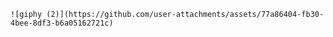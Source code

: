 
<!---
extendAnas/extendAnas is a ✨ special ✨ repository because its `README.md` (this file) appears on your GitHub profile.
You can click the Preview link to take a look at your changes.
--->
    ![giphy (2)](https://github.com/user-attachments/assets/77a86404-fb30-4bee-8df3-b6a05162721c)












